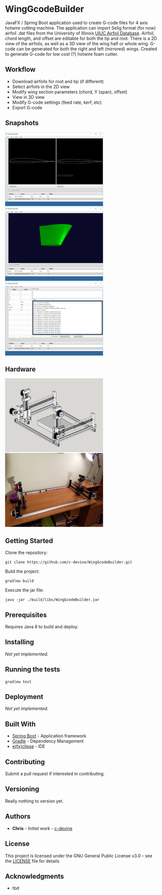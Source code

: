 # WingGcodeBuilder

JavaFX / Spring Boot application used to create G-code files for 4 axis hotwire cutting machine. The application can import Selig format (for now) airfoil .dat
files from the University of Illinois [UIUC Airfoil Database]( http://m-selig.ae.illinois.edu/ads/coord_database.html). Airfoil, chord length,
and offset are editable for both the tip and root.  There is a 2D view of the airfoils, as well as a 3D view of the wing half or whole
wing. G-code can be generated for both the right and left (mirrored) wings. Created to generate G-code for low cost (?) hotwire foam
cutter.

## Workflow

* Download airfoils for root and tip (if different)
* Select airfoils in the 2D view
* Modify wing section parameters (chord, Y (span), offset)
* View in 3D view
* Modify G-code settings (feed rate, kerf, etc)
* Export G-code


## Snapshots

<img src="https://raw.githubusercontent.com/c-devine/WingGcodeBuilder/snapshots/assets/img/2D.png?raw=true" width="320" height="240">
<img src="https://raw.githubusercontent.com/c-devine/WingGcodeBuilder/snapshots/assets/img/3D.png?raw=true" width="320" height="240">
<img src="https://raw.githubusercontent.com/c-devine/WingGcodeBuilder/snapshots/assets/img/GCODE.png?raw=true" width="320" height="240">

## Hardware

<img src="https://raw.githubusercontent.com/c-devine/WingGcodeBuilder/snapshots/assets/img/model.png?raw=true" width="320" height="240">
<img src="https://raw.githubusercontent.com/c-devine/WingGcodeBuilder/snapshots/assets/img/4axis.jpg?raw=true" width="320" height="240">

## Getting Started

Clone the repository:
```
git clone https://github.com/c-devine/WingGcodeBuilder.git
```
Build the project:
```
gradlew build
```
Execute the jar file:
```
java -jar ./build/libs/WingGcodeBuilder.jar
```

## Prerequisites

Requires Java 8 to build and deploy.

## Installing

*Not yet implemented.*

## Running the tests

```gradlew test```

## Deployment

*Not yet implemented.*

## Built With

* [Spring Boot](https://projects.spring.io/spring-boot/) - Application framework
* [Gradle](https://gradle.org/) - Dependency Management
* [e\(fx\)clipse](http://www.eclipse.org/efxclipse/index.html) - IDE

## Contributing

Submit a pull request if interested in contributing.

## Versioning

Really nothing to version yet.

## Authors

* **Chris** - *Initial work* - [c-devine](https://github.com/c-devine)


## License

This project is licensed under the GNU General Public License v3.0 - see the [LICENSE](LICENSE) file for details

## Acknowledgments

* tbd